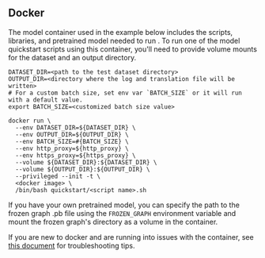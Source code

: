 <!-- 60. Docker -->
## Docker

The model container used in the example below includes the scripts,
libraries, and pretrained model needed to run <model name> <precision>
<mode>. To run one of the model quickstart scripts using this
container, you'll need to provide volume mounts for the dataset and an
output directory.

```
DATASET_DIR=<path to the test dataset directory>
OUTPUT_DIR=<directory where the log and translation file will be written>
# For a custom batch size, set env var `BATCH_SIZE` or it will run with a default value.
export BATCH_SIZE=<customized batch size value>

docker run \
  --env DATASET_DIR=${DATASET_DIR} \
  --env OUTPUT_DIR=${OUTPUT_DIR} \
  --env BATCH_SIZE=#{BATCH_SIZE} \
  --env http_proxy=${http_proxy} \
  --env https_proxy=${https_proxy} \
  --volume ${DATASET_DIR}:${DATASET_DIR} \
  --volume ${OUTPUT_DIR}:${OUTPUT_DIR} \
  --privileged --init -t \
  <docker image> \
  /bin/bash quickstart/<script name>.sh
```

If you have your own pretrained model, you can specify the path to the frozen 
graph .pb file using the `FROZEN_GRAPH` environment variable and mount the
frozen graph's directory as a volume in the container.

If you are new to docker and are running into issues with the container,
see [this document](https://github.com/IntelAI/models/tree/master/docs/general/docker.md)
for troubleshooting tips.
